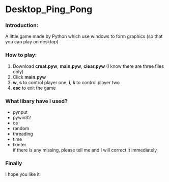 # Desktop_Ping_Pong  
### Introduction:  
A little game made by Python which use windows to form graphics (so that you can play on desktop)  
### How to play:  
1. Download **creat.pyw**, **main.pyw**, **clear.pyw** (I know there are three files only)
2. Click **main.pyw**
3. **w**, **s** to control player one, **i**, **k** to control player two
4. **esc** to exit the game
### What libary have I used?  
* pynput
* pywin32
* os
* random
* threading
* time
* tkinter  
if there is any missing, please tell me and I will correct it immediately
### Finally
I hope you like it
